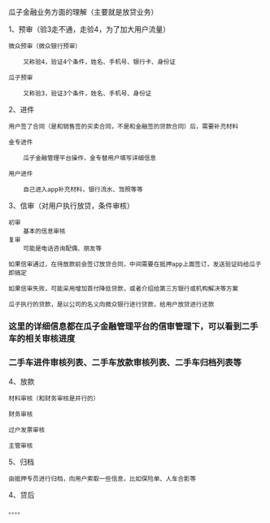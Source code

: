 瓜子金融业务方面的理解（主要就是放贷业务）

1、预审（验3走不通，走验4，为了加大用户流量）

	微众预审（微众银行预审）

		又称验4，验证4个条件，姓名、手机号、银行卡、身份证

	瓜子预审

		又称验3，验证3个条件，姓名、手机号、身份证

2、进件
	
	用户签了合同（是和销售签的买卖合同，不是和金融签的贷款合同）后，需要补充材料

	金专进件

		瓜子金融管理平台操作，金专替用户填写详细信息

	用户进件

		自己进入app补充材料，银行流水、驾照等等

3、信审（对用户执行放贷，条件审核）

	初审
		基本的信息审核
	复审
		可能是电话咨询配偶、朋友等

	如果信审通过，在待放款前会签订放贷合同，中间需要在抵押app上面签订，发送验证码给瓜子即搞定

	如果信审失败，可能采用增加首付降低贷款，或者介绍给第三方银行或机构解决等方案

	瓜子执行的贷款，是以公司的名义向微众银行进行贷款，给用户放贷进行还款

### 这里的详细信息都在瓜子金融管理平台的信审管理下，可以看到二手车的相关审核进度

### 二手车进件审核列表、二手车放款审核列表、二手车归档列表等

4、放款

	材料审核（和财务审核是并行的）

	财务审核

	过户发票审核

	主管审核


5、归档
	
	由抵押专员进行归档，向用户索取一些信息，比如保险单、人车合影等

4、贷后

	。。。。


